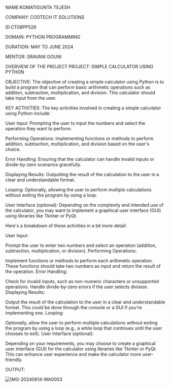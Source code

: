 NAME:KOMATIGUNTA TEJESH

COMPANY: CODTECH IT SOLUTIONS

ID:CT08PP526

DOMAIN: PYTHON PROGRAMMING

DURATION: MAY TO JUNE 2024

MENTOR: SRAVANI GOUNI

OVERVIEW OF THE PROJECT
PROJECT: SIMPLE CALCULATOR USING PYTHON

OBJECTIVE:
The objective of creating a simple calculator using Python is to build a program that can perform basic arithmetic operations such as addition, subtraction, multiplication, and division. This calculator should take input from the user.

KEY ACTIVITIES:
The key activities involved in creating a simple calculator using Python include:

User Input: Prompting the user to input the numbers and select the operation they want to perform.

Performing Operations: Implementing functions or methods to perform addition, subtraction, multiplication, and division based on the user's choice.

Error Handling: Ensuring that the calculator can handle invalid inputs or divide-by-zero scenarios gracefully.

Displaying Results: Outputting the result of the calculation to the user in a clear and understandable format.

Looping: Optionally, allowing the user to perform multiple calculations without exiting the program by using a loop.

User Interface (optional): Depending on the complexity and intended use of the calculator, you may want to implement a graphical user interface (GUI) using libraries like Tkinter or PyQt.

Here's a breakdown of these activities in a bit more detail:

User Input:

Prompt the user to enter two numbers and select an operation (addition, subtraction, multiplication, or division).
Performing Operations:

Implement functions or methods to perform each arithmetic operation. These functions should take two numbers as input and return the result of the operation.
Error Handling:

Check for invalid inputs, such as non-numeric characters or unsupported operations.
Handle divide-by-zero errors if the user selects division.
Displaying Results:

Output the result of the calculation to the user in a clear and understandable format. This could be done through the console or a GUI if you're implementing one.
Looping:

Optionally, allow the user to perform multiple calculations without exiting the program by using a loop (e.g., a while loop that continues until the user chooses to exit).
User Interface (optional):

Depending on your requirements, you may choose to create a graphical user interface (GUI) for the calculator using libraries like Tkinter or PyQt. This can enhance user experience and make the calculator more user-friendly.

OUTPUT:

![IMG-20240614-WA0003](https://github.com/KOMATIGUNTATEJESH/CODTECH-TASK1/assets/171588097/f98ab1ee-604c-40e7-8390-b784de074bc1)
